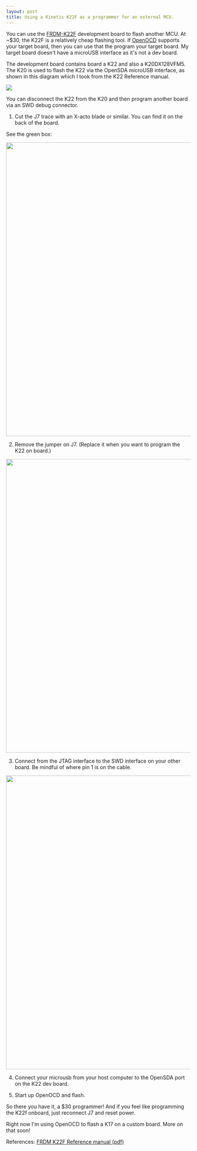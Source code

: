 ```yaml
---
layout: post
title: Using a Kinetis K22F as a programmer for an external MCU.
---
```


You can use the [FRDM-K22F](http://www.nxp.com/products/software-and-tools/hardware-development-tools/freedom-development-boards/nxp-freedom-development-platform-for-kinetis-k22-mcus:FRDM-K22F) development board to flash another MCU.  At ~$30, the K22F is a relatively cheap flashing tool.  If [OpenOCD](http://openocd.org/) supports your target board, then you can use that the program your target board.  My target board doesn't have a microUSB interface as it's not a dev board.

The development board contains board a K22 and also a K20DX128VFM5.  The K20 is used to flash the K22 via the OpenSDA microUSB interface, as shown in this diagram which I took from the K22 Reference manual.

<img src="{{ site.url }}/assets/img/k22f-block-diagram.jpg"/>

You can disconnect the K22 from the K20 and then program another board via an SWD debug connector.

1) Cut the J7 trace with an X-acto blade or similar.  You can find it on the back of the board.

See the green box:

<img src="{{ site.url }}/assets/img/IMAG0235-box.jpg" style="width:800px;"/>

2) Remove the jumper on J7.  (Replace it when you want to program the K22 on board.)

<img src="{{ site.url }}/assets/img/IMAG0236.jpg" style="width:800px;"/>

3) Connect from the JTAG interface to the SWD interface on your other board.  Be mindful of where pin 1 is on the cable.

<img src="{{ site.url }}/assets/img/IMAG0239.jpg" style="width:800px;"/>

4) Connect your microusb from your host computer to the OpenSDA port on the K22 dev board.

5) Start up OpenOCD and flash.

So there you have it, a $30 programmer!  And if you feel like programming the K22f onboard, just reconnect J7 and reset power.

Right now I'm using OpenOCD to flash a K17 on a custom board.  More on that soon!

References:
[FRDM K22F Reference manual (pdf)](http://www.nxp.com/assets/documents/data/en/user-guides/FRDMK22FUG.pdf)
